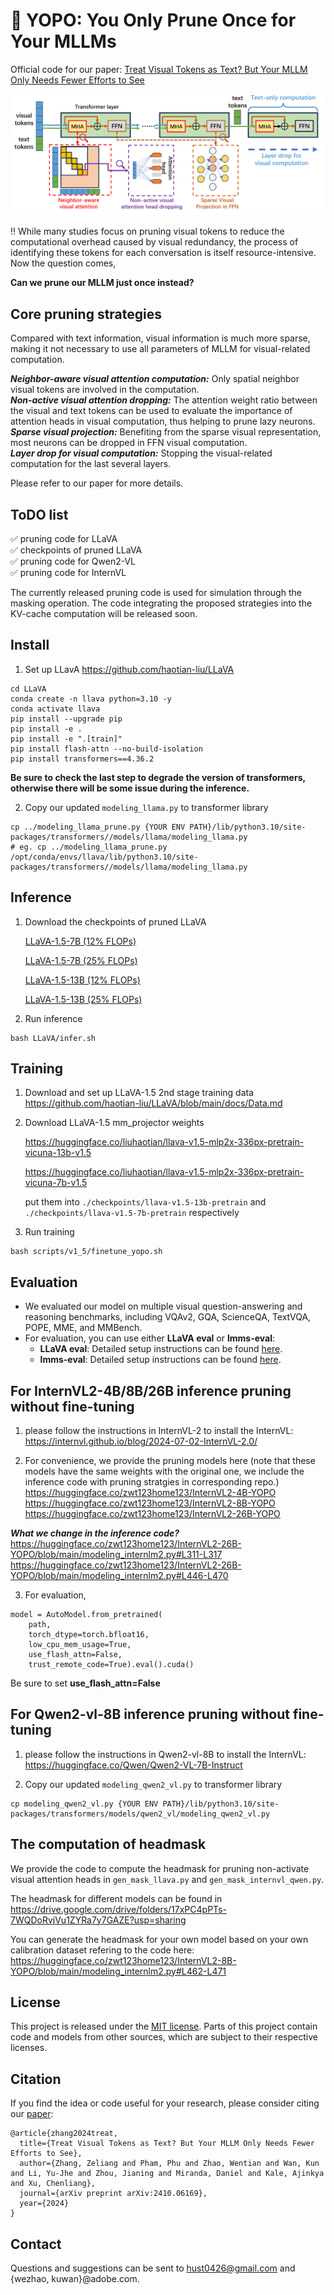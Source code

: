 # :rocket: YOPO: You Only Prune Once for Your MLLMs


Official code for our paper: [Treat Visual Tokens as Text? But Your MLLM Only Needs Fewer Efforts to See](https://arxiv.org/abs/2410.06169)

![Alt text](images/method_fig.png "Overview of our method.")

:bangbang: While many studies focus on pruning visual tokens to reduce the computational overhead caused by visual redundancy, the process of identifying these tokens for each conversation is itself resource-intensive. Now the question comes, 

**Can we prune our MLLM just once instead?**

## Core pruning strategies

Compared with text information, visual information is much more sparse, making it not necessary to use all parameters of MLLM for visual-related computation.

***Neighbor-aware visual attention computation:*** Only spatial neighbor visual tokens are involved in the computation.      
***Non-active visual attention dropping:*** The attention weight ratio between the visual and text tokens can be used to evaluate the importance of attention heads in visual computation, thus helping to prune lazy neurons.     
***Sparse visual projection:*** Benefiting from the sparse visual representation, most neurons can be dropped in FFN visual computation.    
***Layer drop for visual computation:*** Stopping the visual-related computation for the last several layers.  

Please refer to our paper for more details.


## ToDO list
:white_check_mark: pruning code for LLaVA   
:white_check_mark: checkpoints of pruned LLaVA     
:white_check_mark:  pruning code for Qwen2-VL  
:white_check_mark:  pruning code for InternVL     


The currently released pruning code is used for simulation through the masking operation. The code integrating the proposed strategies into the KV-cache computation will be released soon.




## Install
1.  Set up LLavA  https://github.com/haotian-liu/LLaVA 
```Shell
cd LLaVA
conda create -n llava python=3.10 -y
conda activate llava
pip install --upgrade pip  
pip install -e .
pip install -e ".[train]"
pip install flash-attn --no-build-isolation   
pip install transformers==4.36.2
```   
**Be sure to check the last step to degrade the version of transformers, otherwise there will be some issue during the inference.**   




2. Copy our updated `modeling_llama.py` to transformer library
```Shell
cp ../modeling_llama_prune.py {YOUR ENV PATH}/lib/python3.10/site-packages/transformers//models/llama/modeling_llama.py
# eg. cp ../modeling_llama_prune.py /opt/conda/envs/llava/lib/python3.10/site-packages/transformers//models/llama/modeling_llama.py

```





## Inference
1. Download the checkpoints of pruned LLaVA
   
   [LLaVA-1.5-7B (12% FLOPs)](https://huggingface.co/zwt123home123/llava-1.5-7b-prune-zp12)

   [LLaVA-1.5-7B (25% FLOPs)](https://huggingface.co/zwt123home123/llava-1.5-13b-prune-zp25)

   [LLaVA-1.5-13B (12% FLOPs)](https://huggingface.co/zwt123home123/llava-1.5-7b-prune-zp12)

   [LLaVA-1.5-13B (25% FLOPs)](https://huggingface.co/zwt123home123/llava-1.5-13b-prune-zp25)

2. Run inference
```Shell
bash LLaVA/infer.sh
```
 
## Training

1. Download and set up LLaVA-1.5 2nd stage training data
   https://github.com/haotian-liu/LLaVA/blob/main/docs/Data.md
2. Download LLaVA-1.5 mm_projector weights
   
   https://huggingface.co/liuhaotian/llava-v1.5-mlp2x-336px-pretrain-vicuna-13b-v1.5

   https://huggingface.co/liuhaotian/llava-v1.5-mlp2x-336px-pretrain-vicuna-7b-v1.5

   put them into `./checkpoints/llava-v1.5-13b-pretrain` and `./checkpoints/llava-v1.5-7b-pretrain` respectively
4. Run training
```Shell
bash scripts/v1_5/finetune_yopo.sh
```
## Evaluation

- We evaluated our model on multiple visual question-answering and reasoning benchmarks, including VQAv2, GQA, ScienceQA, TextVQA, POPE, MME, and MMBench.  
- For evaluation, you can use either **LLaVA eval** or **lmms-eval**:  
  - **LLaVA eval**: Detailed setup instructions can be found [here](https://github.com/haotian-liu/LLaVA/blob/main/docs/Evaluation.md).  
  - **lmms-eval**: Detailed setup instructions can be found [here](https://github.com/EvolvingLMMs-Lab/lmms-eval).  


## For InternVL2-4B/8B/26B inference pruning without fine-tuning   
1. please follow the instructions in InternVL-2 to install the InternVL: https://internvl.github.io/blog/2024-07-02-InternVL-2.0/   


2. For convenience, we provide the pruning models here (note that these models have the same weights with the original one, we include the inference code with pruning stratgies in corresponding repo.)   
https://huggingface.co/zwt123home123/InternVL2-4B-YOPO   
https://huggingface.co/zwt123home123/InternVL2-8B-YOPO   
https://huggingface.co/zwt123home123/InternVL2-26B-YOPO

***What we change in the inference code?***   
https://huggingface.co/zwt123home123/InternVL2-26B-YOPO/blob/main/modeling_internlm2.py#L311-L317   
https://huggingface.co/zwt123home123/InternVL2-26B-YOPO/blob/main/modeling_internlm2.py#L446-L470   


3. For evaluation,
```Shell
model = AutoModel.from_pretrained(
    path,
    torch_dtype=torch.bfloat16,
    low_cpu_mem_usage=True,
    use_flash_attn=False,
    trust_remote_code=True).eval().cuda()
```

Be sure to set **use_flash_attn=False**




## For Qwen2-vl-8B  inference pruning without fine-tuning   
1. please follow the instructions in Qwen2-vl-8B to install the InternVL: https://huggingface.co/Qwen/Qwen2-VL-7B-Instruct   

2. Copy our updated `modeling_qwen2_vl.py` to transformer library
```Shell 
cp modeling_qwen2_vl.py {YOUR ENV PATH}/lib/python3.10/site-packages/transformers/models/qwen2_vl/modeling_qwen2_vl.py
```


## The computation of headmask

We provide the code to compute the headmask for pruning non-activate visual attention heads in `gen_mask_llava.py` and `gen_mask_internvl_qwen.py`.   

The headmask for different models can be found in https://drive.google.com/drive/folders/17xPC4pPTs-7WQDoRvjVu1ZYRa7y7GAZE?usp=sharing  

You can generate the headmask for your own model based on your own calibration dataset refering to the code here: https://huggingface.co/zwt123home123/InternVL2-8B-YOPO/blob/main/modeling_internlm2.py#L462-L471


## License

This project is released under the [MIT license](LICENSE). Parts of this project contain code and models from other sources, which are subject to their respective licenses.

## Citation

If you find the idea or code useful for your research, please consider citing our [paper](https://arxiv.org/abs/2403.12777):

```
@article{zhang2024treat,
  title={Treat Visual Tokens as Text? But Your MLLM Only Needs Fewer Efforts to See},
  author={Zhang, Zeliang and Pham, Phu and Zhao, Wentian and Wan, Kun and Li, Yu-Jhe and Zhou, Jianing and Miranda, Daniel and Kale, Ajinkya and Xu, Chenliang},
  journal={arXiv preprint arXiv:2410.06169},
  year={2024}
}
```

## Contact
Questions and suggestions can be sent to hust0426@gmail.com and {wezhao, kuwan}@adobe.com.
